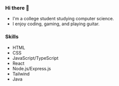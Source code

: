 ### Hi there 👋
- I'm a college student studying computer science.
- I enjoy coding, gaming, and playing guitar.

### Skills
- HTML
- CSS
- JavaScript/TypeScript
- React
- Node.js/Express.js
- Tailwind
- Java
